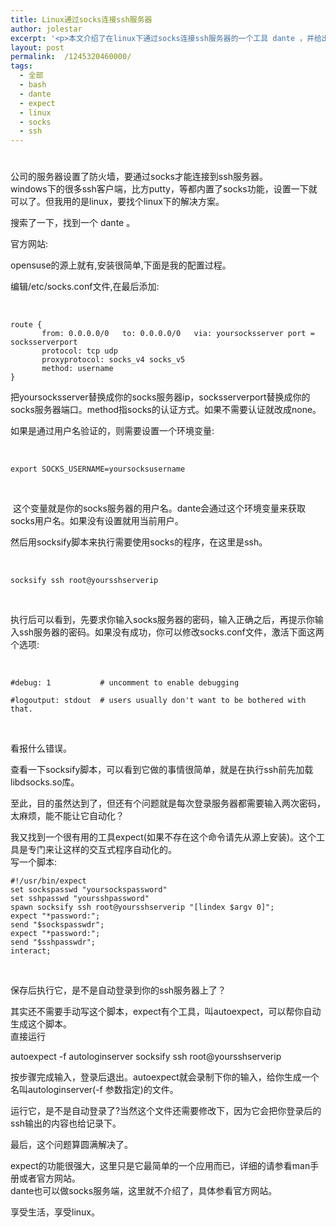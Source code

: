 ```yaml
---
title: Linux通过socks连接ssh服务器
author: jolestar
excerpt: '<p>本文介绍了在linux下通过socks连接ssh服务器的一个工具 dante ，并给出具体的配置过程。最后又介绍了expect的用法， 用它来实现ssh的自动登录。</p>'
layout: post
permalink:  /1245320460000/
tags:
  - 全部
  - bash
  - dante
  - expect
  - linux
  - socks
  - ssh
---
```

# 

公司的服务器设置了防火墙，要通过socks才能连接到ssh服务器。  
windows下的很多ssh客户端，比方putty，等都内置了socks功能，设置一下就可以了。但我用的是linux，要找个linux下的解决方案。

搜索了一下，找到一个 dante 。

官方网站:

opensuse的源上就有,安装很简单,下面是我的配置过程。

编辑/etc/socks.conf文件,在最后添加:

 

    route {
           from: 0.0.0.0/0   to: 0.0.0.0/0   via: yoursocksserver port = socksserverport
           protocol: tcp udp
           proxyprotocol: socks_v4 socks_v5
           method: username
    }

把yoursocksserver替换成你的socks服务器ip，socksserverport替换成你的socks服务器端口。method指socks的认证方式。如果不需要认证就改成none。

如果是通过用户名验证的，则需要设置一个环境变量:

 

    export SOCKS_USERNAME=yoursocksusername

 

 这个变量就是你的socks服务器的用户名。dante会通过这个环境变量来获取socks用户名。如果没有设置就用当前用户。

然后用socksify脚本来执行需要使用socks的程序，在这里是ssh。

 

    socksify ssh root@yoursshserverip

 

执行后可以看到，先要求你输入socks服务器的密码，输入正确之后，再提示你输入ssh服务器的密码。如果没有成功，你可以修改socks.conf文件，激活下面这两个选项:

 

    #debug: 1           # uncomment to enable debugging
    
    #logoutput: stdout  # users usually don't want to be bothered with that.
    

 

看报什么错误。

查看一下socksify脚本，可以看到它做的事情很简单，就是在执行ssh前先加载libdsocks.so库。

至此，目的虽然达到了，但还有个问题就是每次登录服务器都需要输入两次密码，太麻烦，能不能让它自动化？

我又找到一个很有用的工具expect(如果不存在这个命令请先从源上安装)。这个工具是专门来让这样的交互式程序自动化的。  
写一个脚本:

    #!/usr/bin/expect
    set sockspasswd "yoursockspassword"
    set sshpasswd "yoursshpassword"
    spawn socksify ssh root@yoursshserverip "[lindex $argv 0]";
    expect "*password:";
    send "$sockspasswdr";
    expect "*password:";
    send "$sshpasswdr";
    interact;

 

保存后执行它，是不是自动登录到你的ssh服务器上了？

其实还不需要手动写这个脚本，expect有个工具，叫autoexpect，可以帮你自动生成这个脚本。  
直接运行  

autoexpect -f autologinserver socksify ssh root@yoursshserverip

按步骤完成输入，登录后退出。autoexpect就会录制下你的输入，给你生成一个名叫autologinserver(-f 参数指定)的文件。

运行它，是不是自动登录了?当然这个文件还需要修改下，因为它会把你登录后的ssh输出的内容也给记录下。

最后，这个问题算圆满解决了。

expect的功能很强大，这里只是它最简单的一个应用而已，详细的请参看man手册或者官方网站。  
dante也可以做socks服务端，这里就不介绍了，具体参看官方网站。

享受生活，享受linux。

 
